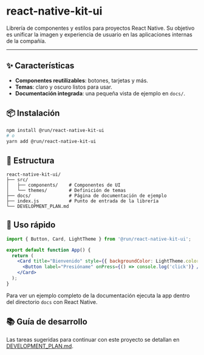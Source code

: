 # react-native-kit-ui

Librería de componentes y estilos para proyectos React Native. Su objetivo es unificar la imagen y experiencia de usuario en las aplicaciones internas de la compañía.

---

## ✨ Características

- **Componentes reutilizables**: botones, tarjetas y más.
- **Temas**: claro y oscuro listos para usar.
- **Documentación integrada**: una pequeña vista de ejemplo en `docs/`.

## 📦 Instalación

```bash
npm install @run/react-native-kit-ui
# o
yarn add @run/react-native-kit-ui
```

## 📁 Estructura

```
react-native-kit-ui/
├── src/
│   ├── components/    # Componentes de UI
│   └── themes/        # Definición de temas
├── docs/              # Página de documentación de ejemplo
├── index.js           # Punto de entrada de la librería
└── DEVELOPMENT_PLAN.md
```

## 🚀 Uso rápido

```jsx
import { Button, Card, LightTheme } from '@run/react-native-kit-ui';

export default function App() {
  return (
    <Card title="Bienvenido" style={{ backgroundColor: LightTheme.colors.card }}>
      <Button label="Presióname" onPress={() => console.log('click')} />
    </Card>
  );
}
```

Para ver un ejemplo completo de la documentación ejecuta la app dentro del directorio `docs` con React Native.

## 📚 Guía de desarrollo

Las tareas sugeridas para continuar con este proyecto se detallan en [DEVELOPMENT_PLAN.md](./DEVELOPMENT_PLAN.md).
